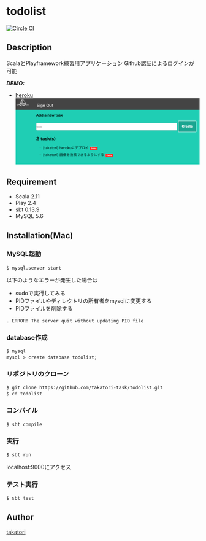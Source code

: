 # todolist

[![Circle CI](https://circleci.com/gh/takatori-task/todolist.svg?style=svg)](https://circleci.com/gh/takatori-task/todolist)


## Description
ScalaとPlayframework練習用アプリケーション
Github認証によるログインが可能

***DEMO:***
- [heroku](https://takatori-todolist.herokuapp.com/)
![Demo](public/images/todolist.png)

## Requirement
- Scala 2.11
- Play 2.4
- sbt 0.13.9
- MySQL 5.6


## Installation(Mac)
### MySQL起動
```
$ mysql.server start
```
以下のようなエラーが発生した場合は
- sudoで実行してみる
- PIDファイルやディレクトリの所有者をmysqlに変更する
- PIDファイルを削除する
```
. ERROR! The server quit without updating PID file
```

### database作成
```
$ mysql
mysql > create database todolist;
```

### リポジトリのクローン
```
$ git clone https://github.com/takatori-task/todolist.git
$ cd todolist
```

### コンパイル
```
$ sbt compile
```

### 実行
```
$ sbt run
```
localhost:9000にアクセス

### テスト実行
```
$ sbt test
```


## Author

[takatori](https://github.com/takatori)

